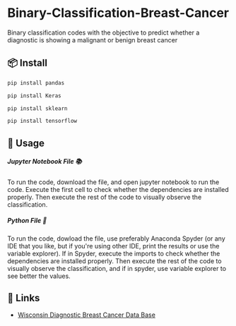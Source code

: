 # Binary-Classification-Breast-Cancer

Binary classification codes with the objective to predict whether a diagnostic is showing a malignant or benign breast cancer

## 📦 Install

```bash
pip install pandas
```
```bash
pip install Keras
```
```bash
pip install sklearn
```
```bash
pip install tensorflow
```

## 🔨 Usage

##### Jupyter Notebook File 📚

To run the code, download the file, and open jupyter notebook to run the code. 
Execute the first cell to check whether the dependencies are installed properly. 
Then execute the rest of the code to visually observe the classification.

##### Python File 🐍 

To run the code, dowload the file, use preferably Anaconda Spyder  (or any IDE that you like, but if you're using other IDE, print the results or use the variable explorer).
If in Spyder, execute the imports to check whether the dependencies are installed properly.
Then execute the rest of the code to visually observe the classification, and if in spyder, use variable explorer to see better the values.


## 🔗 Links

- [Wisconsin Diagnostic Breast Cancer Data Base](https://archive.ics.uci.edu/ml/datasets/Breast+Cancer+Wisconsin+(Diagnostic))

